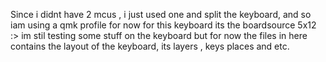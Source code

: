 Since i didnt have 2 mcus , i just used one and split the keyboard, and so iam
using a qmk profile for now for this keyboard its the boardsource 5x12 :>
im stil testing some stuff on the keyboard but for now the files in here contains the layout of the keyboard, its layers , keys places and etc.

